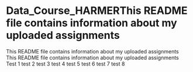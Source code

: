 # Data_Course_HARMERThis README file contains information about my uploaded assignments
This README file contains information about my uploaded assignments
This README file contains information about my uploaded assignments
Test 1
test 2
test 3 
test 4 
test 5
test 6
test 7
test 8
